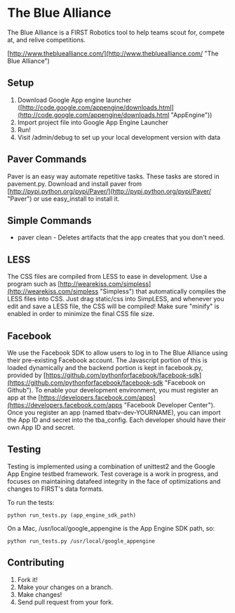 The Blue Alliance
==================
The Blue Alliance is a FIRST Robotics tool to help teams scout for,
compete at, and relive competitions.

[http://www.thebluealliance.com/](http://www.thebluealliance.com/ "The Blue Alliance")



Setup
---------

1. Download Google App engine launcher ([http://code.google.com/appengine/downloads.html](http://code.google.com/appengine/downloads.html "AppEngine"))
2. Import project file into Google App Engine Launcher
3. Run!
4. Visit /admin/debug to set up your local development version with data

Paver Commands
--------------

Paver is an easy way automate repetitive tasks. These tasks are stored in pavement.py. Download and install paver from [http://pypi.python.org/pypi/Paver/](http://pypi.python.org/pypi/Paver/ "Paver") or use easy_install to install it.

Simple Commands
---------------

- paver clean - Deletes artifacts that the app creates that you don't need.

LESS
----

The CSS files are compiled from LESS to ease in development. Use a program such as [http://wearekiss.com/simpless](http://wearekiss.com/simpless "Simpless") that automatically compiles
the LESS files into CSS. Just drag static/css into SimpLESS, and whenever you edit and save a LESS file, the CSS will be compiled! Make sure 
"minify" is enabled in order to minimize the final CSS file size.

Facebook
--------

We use the Facebook SDK to allow users to log in to The Blue Alliance using their pre-existing Facebook account. The Javascript
portion of this is loaded dynamically and the backend portion is kept in facebook.py, provided by [https://github.com/pythonforfacebook/facebook-sdk](https://github.com/pythonforfacebook/facebook-sdk "Facebook on Github"). To enable your development
environment, you must register an app at the [https://developers.facebook.com/apps](https://developers.facebook.com/apps "Facebook Developer Center"). Once you register an app (named tbatv-dev-YOURNAME), you can import the App ID and secret into the tba_config. Each developer should have their own App ID and secret.

Testing
-------

Testing is implemented using a combination of unittest2 and the Google App Engine testbed framework. Test coverage is a work in progress, and focuses on maintaining datafeed integrity in the face of optimizations and changes to FIRST's data formats.

To run the tests:

 `python run_tests.py (app_engine_sdk_path)`

On a Mac, /usr/local/google_appengine is the App Engine SDK path, so:

`python run_tests.py /usr/local/google_appengine`


Contributing
-----------
1. Fork it!
2. Make your changes on a branch.
3. Make changes!
4. Send pull request from your fork.
